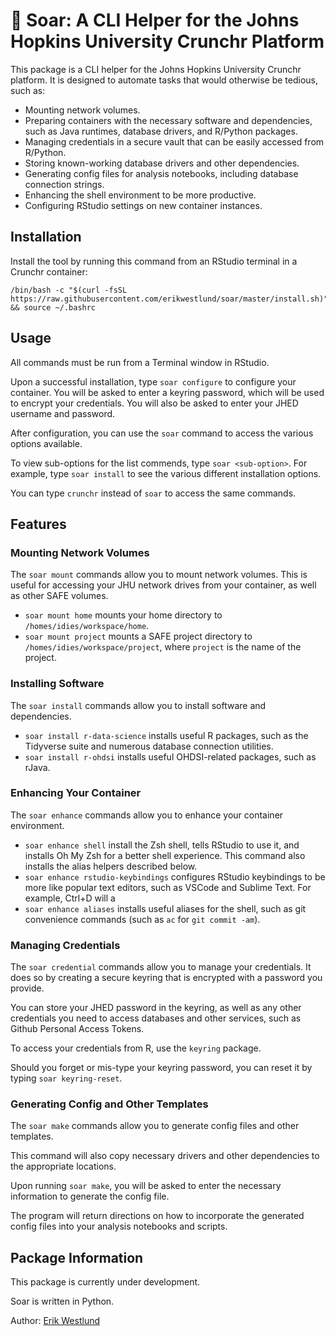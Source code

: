 # 🦅 Soar: A CLI Helper for the Johns Hopkins University Crunchr Platform

This package is a CLI helper for the Johns Hopkins University Crunchr platform. It is designed to automate tasks that would otherwise be tedious, such as:

* Mounting network volumes.
* Preparing containers with the necessary software and dependencies, such as Java runtimes, database drivers, and R/Python packages.
* Managing credentials in a secure vault that can be easily accessed from R/Python.
* Storing known-working database drivers and other dependencies.
* Generating config files for analysis notebooks, including database connection strings.
* Enhancing the shell environment to be more productive.
* Configuring RStudio settings on new container instances.

## Installation

Install the tool by running this command from an RStudio terminal in a Crunchr container:

```
/bin/bash -c "$(curl -fsSL https://raw.githubusercontent.com/erikwestlund/soar/master/install.sh)" && source ~/.bashrc
```

## Usage

All commands must be run from a Terminal window in RStudio.

Upon a successful installation, type `soar configure` to configure your container. You will be asked to enter a keyring password, which will be used to encrypt your credentials. You will also be asked to enter your JHED username and password.

After configuration, you can use the `soar` command to access the various options available.

To view sub-options for the list commends, type `soar <sub-option>`. For example, type `soar install` to see the various different installation options.

You can type `crunchr` instead of `soar` to access the same commands.

## Features

### Mounting Network Volumes

The `soar mount` commands allow you to mount network volumes. This is useful for accessing your JHU network drives from your container, as well as other SAFE volumes.

* `soar mount home` mounts your home directory to `/homes/idies/workspace/home`.
* `soar mount project` mounts a SAFE project directory to `/homes/idies/workspace/project`, where `project` is the name of the project.

### Installing Software

The `soar install` commands allow you to install software and dependencies.

* `soar install r-data-science` installs useful R packages, such as the Tidyverse suite and numerous database connection utilities.
* `soar install r-ohdsi` installs useful OHDSI-related packages, such as rJava.

### Enhancing Your Container

The `soar enhance` commands allow you to enhance your container environment.

* `soar enhance shell` install the Zsh shell, tells RStudio to use it, and installs Oh My Zsh for a better shell experience. This command also installs the alias helpers described below.
* `soar enhance rstudio-keybindings` configures RStudio keybindings to be more like popular text editors, such as VSCode and Sublime Text. For example, Ctrl+D will a
* `soar enhance aliases` installs useful aliases for the shell, such as git convenience commands (such as `ac` for `git commit -am`).

### Managing Credentials

The `soar credential` commands allow you to manage your credentials. It does so by creating a secure keyring that is encrypted with a password you provide.

You can store your JHED password in the keyring, as well as any other credentials you need to access databases and other services, such as Github Personal Access Tokens.

To access your credentials from R, use the `keyring` package.

Should you forget or mis-type your keyring password, you can reset it by typing `soar keyring-reset`.

### Generating Config and Other Templates

The `soar make` commands allow you to generate config files and other templates.

This command will also copy necessary drivers and other dependencies to the appropriate locations.

Upon running `soar make`, you will be asked to enter the necessary information to generate the config file.

The program will return directions on how to incorporate the generated config files into your analysis notebooks and scripts.


## Package Information

This package is currently under development.

Soar is written in Python.

Author: [Erik Westlund](https://publichealth.jhu.edu/faculty/4677/erik-westlund)
